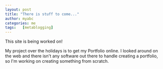 ```yaml
---
layout: post
title: "There is stuff to come..."
author: myabc
categories: me
tags:   [metablogging]
---
```



This site is being worked on!

My project over the holidays is to get my Portfolio online. I looked around on the web and there isn't any software out there to handle creating a portfolio, so I'm working on creating something from scratch.

